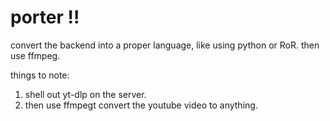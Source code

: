 # porter !!

convert the backend into a proper language, like using python or RoR. then use ffmpeg.

things to note: 
1. shell out yt-dlp on the server. 
2. then use ffmpegt convert the youtube video to anything.
